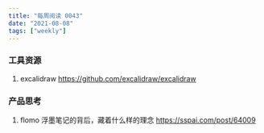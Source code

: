 ```yaml
---
title: "每周阅读 0043"
date: "2021-08-08"
tags: ["weekly"]
---
```


### 工具资源
1. excalidraw https://github.com/excalidraw/excalidraw 

### 产品思考
1. flomo 浮墨笔记的背后，藏着什么样的理念 https://sspai.com/post/64009
